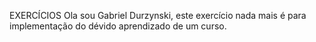 EXERCÍCIOS 
Ola sou Gabriel Durzynski, este exercício nada mais é para implementação do dévido aprendizado de um curso.
